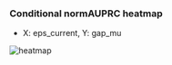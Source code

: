 ### Conditional normAUPRC heatmap

- X: eps_current, Y: gap_mu

![heatmap](/home/elicer/project_0814_2/results/20250817-174112/holdout/conditional_heatmap_eps_current_vs_gap_mu.png)
